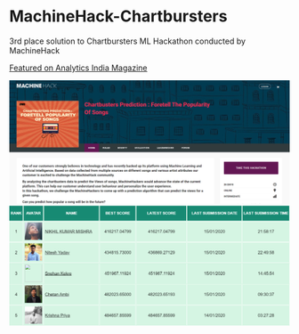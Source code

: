 # MachineHack-Chartbursters
3rd place solution to Chartbursters ML Hackathon conducted by MachineHack

[Featured on Analytics India Magazine](https://analyticsindiamag.com/chartbusters-prediction-winners/)

![Problem Statement](https://github.com/snehankekre/MachineHack-Chartbursters/blob/master/ProblemStatement.png)
![LeaderBoard](https://github.com/snehankekre/MachineHack-Chartbursters/blob/master/leaderboard.png)

